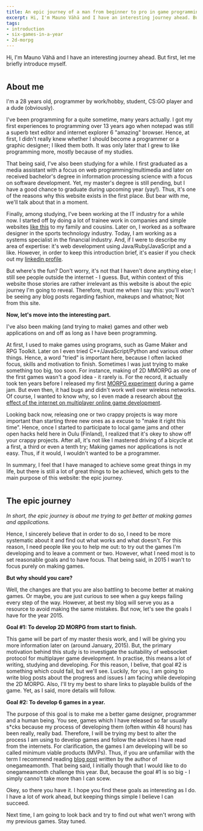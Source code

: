 ```yaml
---
title: An epic journey of a man from beginner to pro in game programming.
excerpt: Hi, I'm Mauno Vähä and I have an interesting journey ahead. But first, let me briefly introduce myself. I'm a 28 years old, programmer by work/hobby, student, CS:GO player and a dude (obviously). I've been programming for a quite sometime, many years actually.
tags:
- introduction
- six-games-in-a-year
- 2d-morpg
---
```


<!--
<img alt="Mauno's picture" src="/assets/posts/2015-01-04/journey.png">
-->

<p>Hi, I'm Mauno Vähä and I have an interesting journey ahead. But first, let me briefly introduce myself.</p>

<h2 style="margin-top: 40px;">About me</h2>

<p>
  I'm a 28 years old, programmer by work/hobby, student, CS:GO player and a dude (obviously).
</p>

<p>
  I've been programming for a quite sometime, many years actually. I got my first experiences to programming over 13 years ago when notepad was still a superb text editor and internet explorer 6 "amazing" browser. Hence, at first, I didn't really knew whether I should become a programmer or a graphic designer; I liked them both. It was only later that I grew to like programming more, mostly because of my studies.
</p>

<p>
  That being said, I've also been studying for a while. I first graduated as a media assistant with a focus on web programming/multimedia and later on received bachelor's degree in information processing science with a focus on software development. Yet, my master's degree is still pending, but I have a good chance to graduate during upcoming year (yay!). Thus, it's one of the reasons why this website exists in the first place. But bear with me, we'll talk about that in a moment.
</p>

<p>
  Finally, among studying, I've been working at the IT industry for a while now. I started off by doing a lot of trainee work in companies and simple websites <a href="#">like this</a> to my family and cousins. Later on, I worked as a software designer in the sports technology industry. Today, I am working as a systems specialist in the financial industry. And, if I were to describe my area of expertise: it's web development using Java/Ruby/JavaScript and a like. However, in order to keep this introduction brief, it's easier if you check out my <a href="#" style="font-weight: darker;">linkedin profile</a>.
</p>

<p>
  But where's the fun? Don't worry, it's not that I haven't done anything else; I still see people outside the internet - I guess. But, within context of this website those stories are rather irrelevant as this website is about the epic journey I'm going to reveal. Therefore, trust me when I say this: you'll won't be seeing any blog posts regarding fashion, makeups and whatnot; Not from this site.
</p>

<p>
  <strong>Now, let's move into the interesting part.</strong>
</p>

<p>
  I've also been making (and trying to make) games and other web applications on and off as long as I have been programming.
</p>

<p>
  At first, I used to make games using programs, such as Game Maker and RPG Toolkit. Later on I even tried C++/JavaScript/Python and various other things. Hence, a word "tried" is important here, because I often lacked focus, skills and motivation to finish. Sometimes I was just trying to make something too big, too soon. For instance, making of 2D MMORPG as one of the first games wasn't a good idea - it rarely is. For the record, it actually took ten years before I released my first <a href="#">MORPG experiment</a> during a game jam. But even then, it had bugs and didn't work well over wireless networks. Of course, I wanted to know why, so I even made a research about <a href="#">the effect of the internet on multiplayer online game development</a>.
</p>

<p>
  Looking back now, releasing one or two crappy projects is way more important than starting three new ones as a excuse to "make it right this time". Hence, once I started to participate to local game jams and other open hacks held here in Oulu (Finland), I realized that it's okey to show off your crappy projects. After all, it's not like I mastered driving of a bicycle at a first, a third or even a tenth try; Making games nor applications is not easy. Thus, if it would, I wouldn't wanted to be a programmer.
</p>

<p>
  In summary, I feel that I have managed to achieve some great things in my life, but there is still a lot of great things to be achieved, which gets to the main purpose of this website: the epic journey.
</p>

<h2 style="margin-top: 40px;">The epic journey</h2>

<p><em>In short, the epic journey is about me trying to get better at making games and applications.</em></p>

<p>
  Hence, I sincerely believe that in order to do so, I need to be more systematic about it and find out what works and what doesn't. For this reason, I need people like you to help me out: to try out the games I'm developing and to leave a comment or two. However, what I need most is to set reasonable goals and to have focus. That being said, in 2015 I wan't to focus purely on making games.
</p>

<p><strong>But why should you care?</strong></p>

<p>
  Well, the changes are that you are also battling to become better at making games. Or maybe, you are just curious to see when a guy keeps failing every step of the way. However, at best my blog will serve you as a resource to avoid making the same mistakes. But now, let's see the goals I have for the year 2015.
</p>

<p><strong>Goal #1: To develop 2D MORPG from start to finish.</strong></p>

<p>
  This game will be part of my master thesis work, and I will be giving you more information later on (around January, 2015). But, the primary motivation behind this study is to investigate the suitability of websocket protocol for multiplayer game development. In practise, this means a lot of writing, studying and developing. For this reason, I belive, that goal #2 is something which could fail, but we'll see. Luckily, for you, I am going to write blog posts about the progress and issues I am facing while developing the 2D MORPG. Also, I'll try my best to share links to playable builds of the game. Yet, as I said, more details will follow.
</p>

<p><strong>Goal #2: To develop 6 games in a year.</strong></p>

<p>
  The purpose of this goal is to make me a better game designer, programmer and a human being. You see, games which I have released so far usually s*cks because my process of developing them (often within 48 hours) has been really, really bad. Therefore, I will be trying my best to alter the process I am using to develop games and follow the advices I have read from the internets. For clarification, the games I am developing will be so called minimum viable products (MVPs). Thus, if you are unfamiliar with the term I recommend reading <a href="#">blog post</a> written by the author of onegameamonth. That being said, I initially though that I would like to do onegameamonth challenge this year. But, because the goal #1 is so big - I simply canno't take more than I can scew.
</p>

<p>
  Okey, so there you have it. I hope you find these goals as interesting as I do. I have a lot of work ahead, but keeping things simple I believe I can succeed.
</p>

<p>
  Next time, I am going to look back and try to find out what wen't wrong with my previous games. Stay tuned.
</p>

